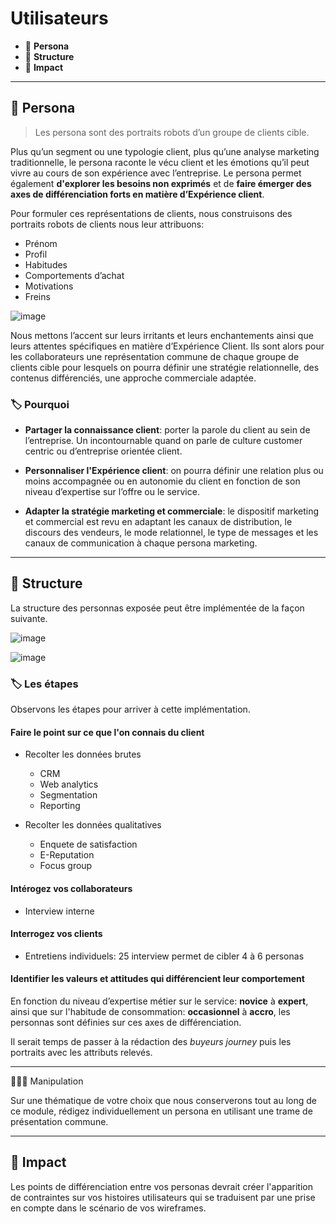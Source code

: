 # Utilisateurs

* 🔖 **Persona**
* 🔖 **Structure**
* 🔖 **Impact**

___

## 📑 Persona

> Les persona sont des portraits robots d’un groupe de clients cible.

Plus qu’un segment ou une typologie client, plus qu’une analyse marketing traditionnelle, le persona raconte le vécu client et les émotions qu’il peut vivre au cours de son expérience avec l’entreprise. Le persona permet également **d'explorer les besoins non exprimés** et de **faire émerger des axes de différenciation forts en matière d’Expérience client**.

Pour formuler ces représentations de clients, nous construisons des portraits robots de clients nous leur attribuons:

* Prénom
* Profil
* Habitudes
* Comportements d’achat
* Motivations
* Freins

![image](https://raw.githubusercontent.com/seeren-training/UI-UX/master/wiki/resources/persona.png)

Nous mettons l’accent sur leurs irritants et leurs enchantements ainsi que leurs attentes spécifiques en matière d’Expérience Client. Ils sont alors pour les collaborateurs une représentation commune de chaque groupe de clients cible pour lesquels on pourra définir une stratégie relationnelle, des contenus différenciés, une approche commerciale adaptée.

### 🏷️ **Pourquoi**

* **Partager la connaissance client**: porter la parole du client au sein de l’entreprise. Un incontournable quand on parle de culture customer centric ou d’entreprise orientée client.

* **Personnaliser l'Expérience client**: on pourra définir une relation plus ou moins accompagnée ou en autonomie du client en fonction de son niveau d’expertise sur l’offre ou le service.

* **Adapter la stratégie marketing et commerciale**: le dispositif marketing et commercial est revu en adaptant les canaux de distribution, le discours des vendeurs, le mode relationnel, le type de messages et les canaux de communication à chaque persona marketing.

___

## 📑 Structure

La structure des personnas exposée peut être implémentée de la façon suivante.

![image](https://raw.githubusercontent.com/seeren-training/UI-UX/master/wiki/resources/persona-1.webp)

![image](https://raw.githubusercontent.com/seeren-training/UI-UX/master/wiki/resources/persona-2.webp)

### 🏷️ **Les étapes**

Observons les étapes pour arriver à cette implémentation.

#### **Faire le point sur ce que l'on connais du client**

* Recolter les données brutes
    * CRM
    * Web analytics
    * Segmentation
    * Reporting

* Recolter les données qualitatives
    * Enquete de satisfaction
    * E-Reputation
    * Focus group

####  **Intérogez vos collaborateurs**

* Interview interne

####  **Interrogez vos clients**

* Entretiens individuels: 25 interview permet de cibler 4 à 6 personas

####  **Identifier les valeurs et attitudes qui différencient leur comportement**

En fonction du niveau d’expertise métier sur le service: **novice** à **expert**, ainsi que sur l'habitude de consommation: **occasionnel** à **accro**, les personnas sont définies sur ces axes de différenciation.

Il serait temps de passer à la rédaction des *buyeurs journey* puis les portraits avec les attributs relevés.

___

👨🏻‍💻 Manipulation

Sur une thématique de votre choix que nous conserverons tout au long de ce module, rédigez individuellement un persona en utilisant une trame de présentation commune.

___

## 📑 Impact

Les points de différenciation entre vos personas devrait créer l'apparition de contraintes sur vos histoires utilisateurs qui se traduisent par une prise en compte dans le scénario de vos wireframes.
